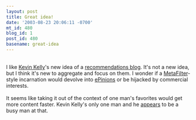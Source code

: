 ```yaml
---
layout: post
title: Great idea!
date: '2003-08-23 20:06:11 -0700'
mt_id: 480
blog_id: 1
post_id: 480
basename: great-idea
---
```

<br />I like <a href="http://www.kk.org/">Kevin Kelly</a>'s new idea of a <a href="http://www.kk.org/recomendo/">recommendations blog</a>. It's not a new idea, but I think it's new to aggregate and focus on them. I wonder if a <a href="http://www.metafilter.com/">MetaFilter</a>-style incarnation would devolve into <a href="http://www.epinions.com/">ePinions</a> or be hijacked by commercial interests.<br /><br />It seems like taking it out of the context of one man's favorites would get more content faster. Kevin Kelly's only one man and he <a href="http://www.kk.org/helpwanted/index.php">appears</a> to be a busy man at that.<br /><br /><br />
